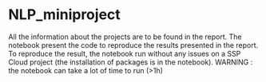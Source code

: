 # NLP_miniproject

All the information about the projects are to be found in the report. The notebook present the code to reproduce the results presented in the report. To reproduce the result, the notebook run without any issues on a SSP Cloud project (the installation of packages is in the notebook). WARNING : the notebook can take a lot of time to run (>1h)
